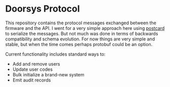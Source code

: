 <!-- vim: set tw=80: -->

# Doorsys Protocol

This repository contains the protocol messages exchanged between the firmware
and the API. I went for a very simple approach here using
[postcard](https://github.com/jamesmunns/postcard) to serialize the messages.
But not much was done in terms of backwards compatibility and schema evolution.
For now things are very simple and stable, but when the time comes perhaps
protobuf could be an option.

Current functionality includes standard ways to:

- Add and remove users
- Update user codes
- Bulk initialize a brand-new system
- Emit audit records

